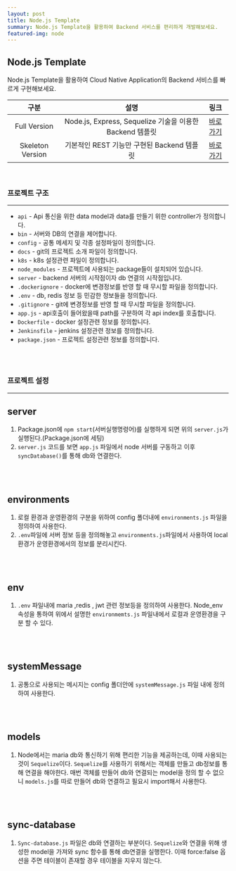 ```yaml
---
layout: post
title: Node.js Template
summary: Node.js Template을 활용하여 Backend 서비스를 편리하게 개발해보세요.
featured-img: node
---
```


## Node.js Template

Node.js Template을 활용하여 Cloud Native Application의 Backend 서비스를 빠르게 구현해보세요.

| 구분            | 설명            |링크   |
| :-------------: |:-------------:| :-----:|
| Full Version  | Node.js, Express, Sequelize 기술을 이용한 Backend 템플릿 | [바로가기](https://github.com/hitechinfo/template_backend_node_001)|
| Skeleton Version      | 기본적인 REST 기능만 구현된 Backend 템플릿     |   [바로가기](https://github.com/hitechinfo/template_backend_node_002)|

<br/>

### 프로젝트 구조
---------------------------

* `api` - Api 통신을 위한 data model과 data를 만들기 위한 controller가 정의합니다. 
* `bin` - 서버와 DB의 연결을 제어합니다.  
* `config` - 공통 메세지 및 각종 설정파일이 정의합니다.  
* `docs` - git의 프로젝트 소개 파일이 정의합니다.  
* `k8s` - k8s 설정관련 파일이 정의합니다.
* `node_modules` - 프로젝트에 사용되는 package들이 설치되어 있습니다.  
* `server` - backend 서버의 시작점이자 db 연결의 시작점입니다.  
* `.dockerignore` - docker에 변경정보를 반영 할 때 무시할 파일을 정의합니다.
* `.env` - db, redis 정보 등 민감한 정보들을 정의합니다.
* `.gitignore` - git에 변경정보를 반영 할 때 무시할 파일을 정의합니다.   
* `app.js` - api호출이 들어왔을때 path를 구분하여 각 api index를 호출합니다.  
* `Dockerfile` - docker 설정관련 정보를 정의합니다.  
* `Jenkinsfile` - jenkins 설정관련 정보를 정의합니다.
* `package.json` - 프로젝트 설정관련 정보를 정의합니다. 
 <br/>
 <br/> 

### 프로젝트 설정
---------------------------

server
---------------------------------
1. Package.json에 `npm start`(서버실행명령어)를 실행하게 되면 위의 `server.js`가 실행된다.(Package.json에 세팅)  
2. `server.js` 코드를 보면 `app.js` 파일에서 node 서버를 구동하고 이후 `syncDatabase()`를 통해 db와 연결한다.
<br/>
<br/>

environments
---------------------------------
1. 로컬 환경과 운영환경의 구분을 위하여 config 폴더내에 `environments.js` 파일을 정의하여 사용한다.  
2. `.env`파일에 서버 정보 등을 정의해놓고 `environments.js`파일에서 사용하여 local환경가 운영환경에서의 정보를 분리시킨다.
<br/>
<br/>
 
 env
---------------------------------
 1. `.env` 파일내에 maria ,redis , jwt 관련 정보등을 정의하여 사용한다. Node_env 속성을 통하여 위에서 설명한 `environmemts.js` 파일내에서 로컬과 운영환경을 구분 할 수 있다.
<br/>
<br/>

systemMessage
---------------------------------
 1. 공통으로 사용되는 메시지는 config 폴더안에 `systemMessage.js` 파일 내에 정의하여 사용한다.
<br/>
<br/>

models
--------------------------------- 
 1. Node에서는 maria db와 통신하기 위해 편리한 기능을 제공하는데, 이때 사용되는것이 `Sequelize`이다. `Sequelize`를 사용하기 위해서는 객체를 만들고 db정보를 통해 연결을 해야한다. 매번 객체를 만들어 db와 연결되는 model을 정의 할 수 없으니 `models.js`를 따로 만들어 db와 연결하고 필요시 import해서 사용한다.
<br/>
<br/>

sync-database
---------------------------------
 1. `Sync-database.js` 파일은 db와 연결하는 부분이다. `Sequelize`와 연결을 위해 생성한 model을 가져와 sync 함수를 통해 db연결을 실행한다. 이때 force:false 옵션을 주면 테이블이 존재할 경우 테이블을 지우지 않는다.
